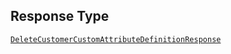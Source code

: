 ## Response Type

[`DeleteCustomerCustomAttributeDefinitionResponse`](../../doc/models/delete-customer-custom-attribute-definition-response.md)

